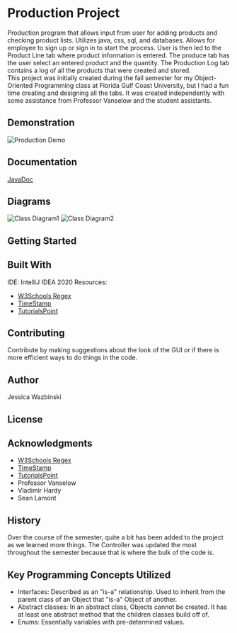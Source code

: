 # Production Project
Production program that allows input from user for adding products and checking product lists. Utilizes java, css, sql, and databases. Allows for employee to sign up or sign in to start the process. User is then led to the Product Line tab where product information is entered. The produce tab has the user select an entered product and the quantity. The Production Log tab contains a log of all the products that were created and stored. <br />
This project was initially created during the fall semester for my Object-Oriented Programming class at Florida Gulf Coast University, but I had a fun time creating and designing all the tabs. It was created independently with some assistance from Professor Vanselow and the student assistants.

## Demonstration
![Production Demo](final.gif)

## Documentation
[JavaDoc](https://jessicawaz.github.io/Production-Project/allclasses.html)

## Diagrams
![Class Diagram1](https://user-images.githubusercontent.com/70324104/100890187-f6275680-3485-11eb-9db2-37ae2cfd2b63.PNG)
![Class Diagram2](https://user-images.githubusercontent.com/70324104/100890314-19ea9c80-3486-11eb-8297-969e044f79a4.PNG)

## Getting Started

## Built With
IDE: IntelliJ IDEA 2020
Resources: <br />
* [W3Schools Regex](https://www.w3schools.com/java/java_regex.asp)
* [TimeStamp](https://tecadmin.net/get-current-timestamp-in-java/)
* [TutorialsPoint](https://www.tutorialspoint.com/java/java_string_split.htm)

## Contributing
Contribute by making suggestions about the look of the GUI or if there is more efficient ways to do things in the code. 

## Author
Jessica Wazbinski

## License

## Acknowledgments
* [W3Schools Regex](https://www.w3schools.com/java/java_regex.asp)
* [TimeStamp](https://tecadmin.net/get-current-timestamp-in-java/)
* [TutorialsPoint](https://www.tutorialspoint.com/java/java_string_split.htm)
* Professor Vanselow
* Vladimir Hardy
* Sean Lamont

## History
Over the course of the semester, quite a bit has been added to the project as we learned more things. The Controller was updated the most throughout the semester because that is where the bulk of the code is. 

## Key Programming Concepts Utilized
* Interfaces: Described as an "is-a" relationship. Used to inherit from the parent class of an Object that "is-a" Object of another. 
* Abstract classes: In an abstract class, Objects cannot be created. It has at least one abstract method that the children classes build off of.
* Enums: Essentially variables with pre-determined values. 
